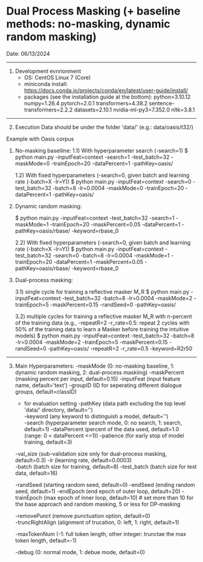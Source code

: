 # Dual Process Masking (+ baseline methods: no-masking, dynamic random masking)

Date: 06/13/2024

-----------------------------------------------------------------------
1. Development evnrionment
    * OS: CentOS Linux 7 (Core)
    * miniconda install: https://docs.conda.io/projects/conda/en/latest/user-guide/install/
    * packages (see the installation guide at the bottom):
        python=3.10.12
        numpy=1.26.4 
        pytorch=2.0.1
        transformers=4.38.2
        sentence-transformers=2.2.2
        datasets=2.10.1
        nvidia-ml-py3=7.352.0
        nltk=3.8.1

-----------------------------------------------------------------------
2. Execution
Data should be under the folder 'data/' (e.g.: data/oasis/t32/)

Example with Oasis corpus

1) No-masking baselilne:
   1.1) With hyperparameter search (-search=1)
    $ python main.py -inputFeat=context -search=1 -test_batch=32 -maskMode=0 -trainEpoch=20 -dataPercent=1 -pathKey=oasis/
    
   1.2) With fixed hyperparameters (-search=0, given batch and learning rate (-batch=X -lr=Y))
    $ python main.py -inputFeat=context -search=0 -test_batch=32 -batch=8 -lr=0.0004 -maskMode=0 -trainEpoch=20 -dataPercent=1 -pathKey=oasis/    
   
2) Dynamic random masking:

    $ python main.py -inputFeat=context -test_batch=32 -search=1 -maskMode=1 -trainEpoch=20 -maskPercent=0.05 -dataPercent=1 -pathKey=oasis/rbase/ -keyword=rbase_0
    
    2.2) With fixed hyperparameters (-search=0, given batch and learning rate (-batch=X -lr=Y))
    $ python main.py -inputFeat=context -test_batch=32 -search=0 -batch=8 -lr=0.0004 -maskMode=1 -trainEpoch=20 -dataPercent=1 -maskPercent=0.05 -pathKey=oasis/rbase/ -keyword=rbase_0


3) Dual-process masking:
   
    3.1) single cycle for training a reflective masker M_R
    $ python main.py -inputFeat=context -test_batch=32 -batch=8 -lr=0.0004 -maskMode=2 -trainEpoch=5 -maskPercent=0.15 -randSeed=0 -pathKey=oasis/ 

    3.2) multiple cycles for training a reflective masker M_R with n-percent of the training data 
     (e.g., -repeatR=2 -r_rate=0.5: repeat 2 cycles with 50% of the training data to learn a Masker before training the intuitive models) 
    $ python main.py -inputFeat=context -test_batch=32 -batch=8 -lr=0.0004 -maskMode=2 -trainEpoch=5 -maskPercent=0.15 -randSeed=0 -pathKey=oasis/ -repeatR=2 -r_rate=0.5 -keyword=R2r50


-----------------------------------------------------------------------
3. Main Hyperparameters:
    -maskMode        (0: no-masking baseline, 1: dynamic random masking,  2: dual-process maskiing)
    -maskPercent     (masking percent per input, default=0.15)
    -inputFeat       (input feature name, default='text')
    -groupID         (ID for seperating different dialogue groups, default=classID) 
    
    * for evaluation setting
    -pathKey         (data path excluding the top level 'data/' directory, default='')    
    -keyword         (any keyword to distinguish a model, default='')     
    -search          (hyperparameter search mode, 0: no search, 1: search, default=1) 
    -dataPercent     (percent of the data used, default=1.0 (range: 0 < dataPercent <=1)) 
    -patience        (for early stop of model training, default=3)    

    -val_size        (sub-validation size only for dual-process masking, default=0.3) 
    -lr              (learning rate, default=0.0003)     
    -batch           (batch size for training, default=8)
    -test_batch      (batch size for test data, default=16)
    
    -randSeed        (starting random seed, default=0)
    -endSeed         (ending random seed, default=1)
    -endEpoch        (end epoch of outer loop, default=20) 
    -trainEpoch      (max epoch of inner loop, default=10) # set more than 10 for the base approach and random masking, 5 or less for DP-masking
    
    -removePunct     (remove punctuation option, default=0)    
    -truncRightAlign (alignment of trucation, 0: left, 1: right, default=1)    
    
    -maxTokenNum     (-1: full token length, other integer: trunctae the max token length, default=-1) 
    
    -debug           (0: normal mode, 1: debue mode, default=0)


        

